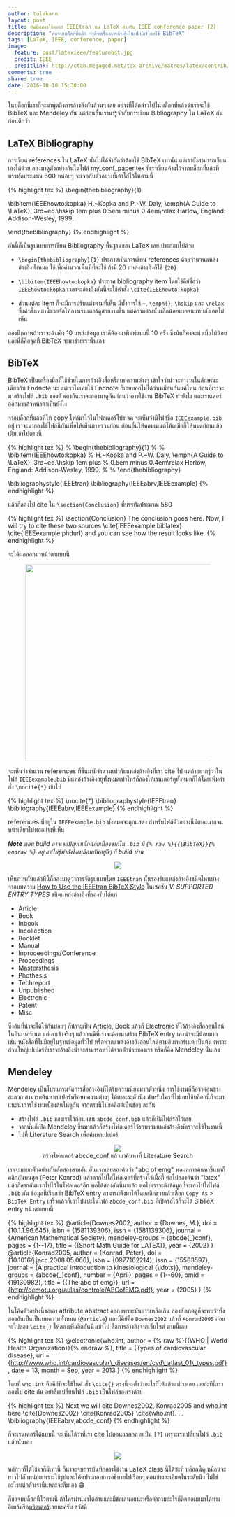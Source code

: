 ```yaml
---
author: tulakann
layout: post
title: บันทึกการใช้คลาส IEEEtran บน LaTeX สำหรับ IEEE conference paper [2]
description: "ต่อจากบล็อกที่แล้ว ว่าด้วยเรื่องการอ้างอิงในเปเปอร์โดยใช้ BibTeX"
tags: [LaTeX, IEEE, conference, paper]
image:
  feature: post/latexieee/featurebst.jpg
  credit: IEEE
  creditlink: http://ctan.megagod.net/tex-archive/macros/latex/contrib/IEEEtran/bibtex/IEEEtran_bst_HOWTO.pdf
comments: true
share: true
date: 2016-10-10 15:30:00
---
```


ในบล็อกนี้เราก็จะมาพูดถึงการอ้างอิงกันล้วนๆ เลย อย่างที่ได้กล่าวไปในบล็อกที่แล้วว่าเราจะใช้ BibTeX และ Mendeley กัน แต่ก่อนอื่นเรามารู้จักกับการเขียน Bibliography ใน LaTeX กันก่อนดีกว่า

## LaTeX Bibliography
การเขียน references ใน LaTeX นั้นไม่ได้จำกัดว่าต้องใช้ BibTeX เท่านั้น แต่เรายังสามารถเขียนเองได้ด้วย ลองมาดูตัวอย่างกันในไฟล์ my_conf_paper.tex ที่เราเขียนค้างไว้จากบล็อกที่แล้วที่บรรทัดประมาณ 600 หน่อยๆ จะเจอกับตัวอย่างที่เค้าใส่ไว้ให้ตามนี้

{% highlight tex %}
\begin{thebibliography}{1}

\bibitem{IEEEhowto:kopka}
H.~Kopka and P.~W. Daly, \emph{A Guide to \LaTeX}, 3rd~ed.\hskip 1em plus
  0.5em minus 0.4em\relax Harlow, England: Addison-Wesley, 1999.

\end{thebibliography}
{% endhighlight %}

อันนี้ก็เป็นรูปแบบการเขียน Bibliography พื้นฐานของ LaTeX เลย ประกอบไปด้วย

- `\begin{thebibliography}{1}` ประกาศเปิดการเขียน references ด้วยจำนวนแหล่งอ้างอิงทั้งหมด ใช้เพื่อคำนวณพื้นที่ที่จะใช้ ถ้ามี 20 แหล่งอ้างอิงก็ใช้ `{20}`
- `\bibitem{IEEEhowto:kopka}` ประกาศ bibliography item โดยใช้คีย์ชื่อว่า `IEEEhowto:kopka` เวลาจะอ้างถึงอันนี้จะใช้คำสั่ง `\cite{IEEEhowto:kopka}`

- ส่วนแต่ละ item ก็จะมีการปรับแต่่งตามที่เห็น มีทั้งการใช้ `~`, `\emph{}`, `\hskip` และ `\relax` ซึ่งคำสั่งเหล่านี้ช่วยจัดให้การเรนเดอร์ดูสวยงามขึ้น แต่ความต่างนั้นเล็กน้อยมากจนแทบสังเกตไม่เห็น

ลองนึกภาพถ้าเราจะอ้างอิง 10 แหล่งข้อมูล เราก็ต้องมาพิมพ์แบบนี้ 10 ครั้ง ซึ่งมันก็คงจะน่าเบื่อไม่น้อย และนี่ก็คือจุดที่ BibTeX จะมาช่วยเรานั่นเอง

## BibTeX
BibTeX เป็นเครื่องมือที่ใช้ช่วยในการอ้างอิงสื่อหรือบทความต่างๆ เข้าใจว่าน่าจะทำงานในลักษณะเดียวกับ Endnote นะ แต่เราไม่เคยใช้ Endnote ก็เลยบอกไม่ได้ว่าเหมือนกันแค่ไหน ก่อนที่เราจะมาสร้างไฟล์ `.bib` ของตัวเองกันเราจะลองมาดูกันก่อนว่าการใช้งาน BibTeX ทำยังไง และเรนเดอร์ออกมาแล้วหน้าตาเป็นยังไง

จากบล็อกที่แล้วที่ให้ copy ไฟล์มาไว้ในโฟลเดอร์โปรเจค จะเห็นว่ามีไฟล์ชื่อ `IEEEexample.bib` อยู่ เราจะมาลองใช้ไฟล์นี้กันเพื่อให้เห็นภาพรวมก่อน ก่อนอื่นให้คอมเมนต์โค้ดเมื่อกี้ให้หมดก่อนแล้วเติมเข้าไปตามนี้

{% highlight tex %}
% \begin{thebibliography}{1}
%
% \bibitem{IEEEhowto:kopka}
% H.~Kopka and P.~W. Daly, \emph{A Guide to \LaTeX}, 3rd~ed.\hskip 1em plus
%   0.5em minus 0.4em\relax Harlow, England: Addison-Wesley, 1999.
%
% \end{thebibliography}

\bibliographystyle{IEEEtran}
\bibliography{IEEEabrv,IEEEexample}
{% endhighlight %}

แล้วก็ลองไป cite ใน `\section{Conclusion}` ที่บรรทัดประมาณ 580

{% highlight tex %}
\section{Conclusion}
The conclusion goes here. Now, I will try to cite these two sources
\cite{IEEEexample:biblatex} \cite{IEEEexample:phdurl} and you can see how
the result looks like.
{% endhighlight %}

จะได้ผลออกมาหน้าตาแบบนี้

<figure><center>
  <img width="450px" src="/images/post/latexieee/refrendered.png" data-action="zoom"/>
</center></figure>

จะเห็นว่าจำนวน references ที่ขึ้นมามีจำนวนเท่ากับแหล่งอ้างอิงที่เรา cite ไป แต่ถ้าอยากรู้ว่าในไฟล์ `IEEEexample.bib` มีแหล่งอ้างอิงอยู่ทั้งหมดเท่าไหร่ก็ลองให้เรนเดอร์ดูทั้งหมดก็ได้โดยเพิ่มคำสั่ง `\nocite{*}` เข้าไป

{% highlight tex %}
\nocite{*}
\bibliographystyle{IEEEtran}
\bibliography{IEEEabrv,IEEEexample}
{% endhighlight %}

references ที่อยู่ใน `IEEEexample.bib` ทั้งหมดจะถูกแสดง สำหรับไฟล์ตัวอย่างนี้มีเยอะมากจนหน้าเดียวไม่พออย่างที่เห็น

_**Note** ตอน build อาจเจอปัญหาเล็กน้อยเนื่องจากใน `.bib` มี `{% raw %}{{\BibTeX}}{% endraw %}` อยู่ แต่ไม่รู้ทำยังไงเหมือนกันอยู่ดีๆ ก็ build ผ่าน_

<figure><center>
  <img src="/images/post/latexieee/allref.png" data-action="zoom"/>
</center></figure>

เห็นภาพกันแล้วทีนี้ก็ลองมาดูว่าการจัดรูปแบบโดย `IEEEtran` นั้นรองรับแหล่งอ้างอิงชนิดไหนบ้าง จากบทความ [How to Use the IEEEtran BibTeX Style](http://ctan.megagod.net/tex-archive/macros/latex/contrib/IEEEtran/bibtex/IEEEtran_bst_HOWTO.pdf) ในเซคชัน _V. SUPPORTED ENTRY TYPES_ ชนิดแหล่งอ้างอิงที่รองรับได้แก่

- Article
- Book
- Inbook
- Incollection
- Booklet
- Manual
- Inproceedings/Conference
- Proceedings
- Mastersthesis
- Phdthesis
- Techreport
- Unpublished
- Electronic
- Patent
- Misc

ซึ่งอันที่น่าจะได้ใช้กันบ่อยๆ ก็น่าจะเป็น Article, Book แล้วก็ Electronic ที่ไว้อ้างอิงสื่อออนไลน์ในอินเทอร์เนต แต่เอาเข้าจริงๆ แล้วกรณีที่เราจะต้องมาสร้าง BibTeX entry เองน่าจะมีน้อยมาก เช่น หนังสือที่ไม่มีอยู่ในฐานข้อมูลทั่วไป หรือพวกแหล่งอ้างอิงออนไลน์ตามอินเทอร์เนต เป็นต้น เพราะส่วนใหญ่เปเปอร์ที่เราจะอ้างอิงน่าจะสามารถหาได้จากตัวช่วยของเรา หรือก็คือ Mendeley นั่นเอง

## Mendeley
Mendeley เป็นโปรแกรมจัดการสื่ออ้างอิงที่ได้รับความนิยมมากตัวหนึ่ง การใช้งานก็ถือว่าค่อนข้างสะดวก สามารถค้นหาเปเปอร์หรือบทความต่างๆ ได้เยอะระดับนึง สำหรับใครที่ไม่เคยใช้บล็อกนี้ก็จะมาแนะนำการใช้งานเบื้องต้นให้ดูกัน จากตรงนี้ไปขอลิสต์เป็นข้อๆ ละกัน

- สร้างไฟล์ `.bib` ของเราไว้ก่อน เช่น `abcde_conf.bib` แล้วก็เปิดไฟล์รอไว้เลย
- จากนั้นก็เปิด Mendeley ขึ้นมาแล้วก็สร้างโฟลเดอร์ไว้รวบรวมแหล่งอ้างอิงที่เราจะใช้ในงานนี้
- ไปที่ Literature Search เพื่อค้นหาเปเปอร์

<figure><center>
  <img src="/images/post/latexieee/mendeleymenu.png" data-action="zoom"/>

  <figcaption>
    <a title="#">
      สร้างโฟลเดอร์ abcde_conf แล้วมาค้นหาที่ Literature Search
    </a>
  </figcaption>
</center></figure>

เราจะมายกตัวอย่างกันสักสองสามอัน อันแรกเลยลองค้นว่า "abc of emg" พอผลการค้นหาขึ้นมาก็คลิกอันบนสุด (Peter Konrad) แล้วลากไปใส่โฟลเดอร์ที่สร้างไว้เมื่อกี้ ต่อไปลองค้นว่า "latex" แล้วก็ลากอันแรกไปไว้ในโฟลเดอร์อีก พอได้สองอันนี้มาแล้ว ต่อไปเราจะดึงข้อมูลที่จะเอาไปใส่ไฟล์ `.bib` กัน ข้อมูลนี้เรียกว่า BibTeX entry สามารถดึงมาได้โดยคลิกขวาแล้วเลือก `Copy As` > `BibTeX Entry` เสร็จแล้วก็เอาไปแปะในไฟล์ `abcde_conf.bib` ที่เปิดรอไว้ก็จะได้ BibTeX entry หน้าตาแบบนี้

{% highlight tex %}
@article{Downes2002,
  author = {Downes, M.},
  doi = {10.1.1.96.645},
  isbn = {1581139306},
  issn = {1581139306},
  journal = {American Mathematical Society},
  mendeley-groups = {abcde{\_}conf},
  pages = {1--17},
  title = {{Short Math Guide for LATEX}},
  year = {2002}
}
@article{Konrad2005,
  author = {Konrad, Peter},
  doi = {10.1016/j.jacc.2008.05.066},
  isbn = {0977162214},
  issn = {15583597},
  journal = {A practical introduction to kinesiological {\ldots}},
  mendeley-groups = {abcde{\_}conf},
  number = {April},
  pages = {1--60},
  pmid = {19130982},
  title = {{The abc of emg}},
  url = {http://demotu.org/aulas/controle/ABCofEMG.pdf},
  year = {2005}
}
{% endhighlight %}

ในโค้ดตัวอย่างนี้ขอเอา attribute abstract ออก เพราะมันยาวเหลือเกิน ลองสังเกตดูก็จะพบว่าทั้งสองอันเป็นเป็นบทความทั้งหมด (`@article`) และมีคีย์คือ `Downes2002` แล้วก็ `Konrad2005` ก่อนจะไปลอง `\cite{}` ให้ลองเพิ่มอีกอันนึงเข้าไป คือการอ้างอิงจากเว็บไซต์ ตามนี้เลย

{% highlight tex %}
@electronic{who.int,
  author = {% raw %}{{WHO | World Health Organization}}{% endraw %},
  title = {Types of cardiovascular disease},
  url = {http://www.who.int/cardiovascular\_diseases/en/cvd\_atlas\_01\_types.pdf},
  date = 13,
  month = Sep,
  year = 2013
}
{% endhighlight %}

โดยที่ `who.int` คือคีย์ที่จะใช้ในคำสั่ง `\cite{}` ตรงนี้จะตั้งว่าอะไรก็ได้แล้วแต่เราเลย เอาล่ะทีนี้เราลองไป cite กัน อย่าลืมเปลี่ยนไฟล์ `.bib` เป็นไฟล์ของเราด้วย

{% highlight tex %}
Next we will cite Downes2002, Konrad2005 and who.int
here \cite{Downes2002} \cite{Konrad2005} \cite{who.int}.
.
.
\bibliography{IEEEabrv,abcde_conf}
{% endhighlight %}

ก็จะเรนเดอร์ได้แบบนี้ จะเห็นได้ว่าที่เรา cite ไปตอนแรกกลายเป็น `[?]` เพราะเราเปลี่ยนไฟล์ `.bib` แล้วนั่นเอง

<figure><center>
  <img src="/images/post/latexieee/citemybib.png" data-action="zoom"/>
</center></figure>

หลักๆ ที่ได้ใช้มาก็มีเท่านี้ ก็น่าจะจบการบันทึกการใช้งาน LaTeX class นี้ได้ซะที บล็อกนี้ดูเหมือนจะยาวไปสักหน่อยเพราะใช้รูปและโค้ดประกอบการอธิบายไปเรื่อยๆ ค่อนข้างละเอียดในระดับนึง ไม่ใช่อะไรแต่กลัวเรานี่แหละจะลืมเอง 😅

ก็ขอจบบล็อกนี้ไว้ตรงนี้ ถ้าใครผ่านมาได้อ่านและมีข้อเสนอแนะหรือคำถามอะไรก็ติดต่อผมมาได้ทางอีเมล์หรือ[ทวิตเตอร์](https://twitter.com/tulakann)เลยนะครับ สวัสดี
